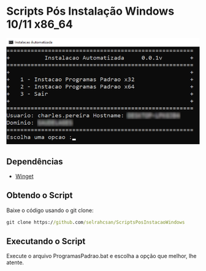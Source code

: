 # Scripts Pós Instalação Windows 10/11 x86_64

![Menu Inicial](Screenshot_1.png)

## Dependências

* [Winget][def]

## Obtendo o Script

Baixe o código usando o git clone:

```cmd
git clone https://github.com/selrahcsan/ScriptsPosInstacaoWindows
```

## Executando o Script

Execute o arquivo ProgramasPadrao.bat e escolha a opção que melhor, lhe atente.

[def]: https://www.microsoft.com/p/app-installer/9nblggh4nns1#activetab=pivot:overviewtab
